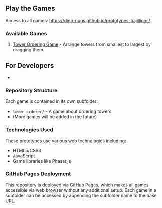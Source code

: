 ## Play the Games

Access to all games:
https://dino-nugs.github.io/prototypes-bajillions/

### Available Games

1. [Tower Ordering Game](https://dino-nugs.github.io/prototypes-bajillions/tower-orderer/) - Arrange towers from smallest to largest by dragging them.

## For Developers

-

### Repository Structure

Each game is contained in its own subfolder:

- `tower-orderer/` - A game about ordering towers
- (More games will be added in the future)

### Technologies Used

These prototypes use various web technologies including:
- HTML5/CSS3
- JavaScript
- Game libraries like Phaser.js

### GitHub Pages Deployment

This repository is deployed via GitHub Pages, which makes all games accessible via web browser without any additional setup. Each game in a subfolder can be accessed by appending the subfolder name to the base URL.
